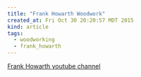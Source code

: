 ```yaml
---
title: "Frank Howarth Woodwork"
created_at: Fri Oct 30 20:20:57 MDT 2015
kind: article
tags:
  - woodworking
  - frank_howarth
---
```


<a href="https://www.youtube.com/channel/UC3_VCOJMaivgcGqPCTePLBA" target="_blank">Frank Howarth youtube channel</a>


<!--
html boilerplate
<a href="" target="_blank"></a>
<a name=""></a>
<img src="" width="400px">
<ul>
  <li></li>
</ul>
<pre>
</pre>
<pre><code>
</code></pre>
<math xmlns='http://www.w3.org/1998/Math/MathML' display='block'>
</math>
-->
